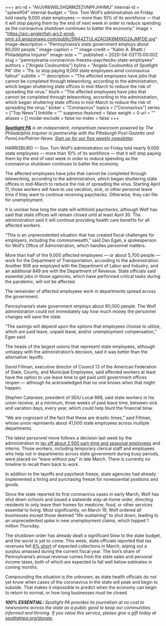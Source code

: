 +++
arc-id = "AVJVR6W6L5HQRMZEZVNPFJHHMU"
internal-id = "splwolf04"
internal-budget = "Gov. Tom Wolf’s administration on Friday told nearly 9,000 state employees — more than 10% of its workforce — that it will stop paying them by the end of next week in order to reduce spending as the coronavirus shutdown continues to batter the economy."
image = "https://arc-anglerfish-arc2-prod-pmn.s3.amazonaws.com/public/5N44ZTUL4ZAO3K6MXKG2AJMFDE.jpg"
image-description = "Pennsylvania’s state government employs about 80,000 people."
image-caption = ""
image-credit = "Kalim A. Bhatti / Philadelphia Inquirer"
image-size = ""
published = 2020-04-03T15:00:00Z
slug = "pennsylvania-coronavirus-freezes-paychecks-state-employees"
authors = ["Angela Couloumbis"]
byline = "Angela Couloumbis of Spotlight PA"
title = "Pa. to stop paying 9,000 state employees amid coronavirus fallout"
subtitle = ""
description = "The affected employees have jobs that cannot be completed through teleworking, according to the administration, which began shuttering state offices in mid-March to reduce the risk of spreading the virus."
blurb = "The affected employees have jobs that cannot be completed through teleworking, according to the administration, which began shuttering state offices in mid-March to reduce the risk of spreading the virus."
kicker = "Coronavirus"
topics = ["Coronavirus"]
series = ["Top News"]
linktitle = ""
suppress-featured = false
weight = 0
url = ""
aliases = []
modal-exclude = false
no-index = false
+++

<a href="https://www.spotlightpa.org/"><i><b>Spotlight PA</b></i></a><i> is an independent, nonpartisan newsroom powered by The Philadelphia Inquirer in partnership with the Pittsburgh Post-Gazette and PennLive/Patriot-News. </i><a href="https://www.spotlightpa.org/newsletters"><i>Sign up for our free weekly newsletter</i></a><i>.</i>

HARRISBURG — Gov. Tom Wolf’s administration on Friday told nearly 9,000 state employees — more than 10% of its workforce — that it will stop paying them by the end of next week in order to reduce spending as the coronavirus shutdown continues to batter the economy.

The affected employees have jobs that cannot be completed through teleworking, according to the administration, which began shuttering state offices in mid-March to reduce the risk of spreading the virus. Starting April 11, those workers will have to use vacation, sick, or other personal leave time if they want to continue receiving paychecks. Otherwise, they can file for unemployment.

It is unclear how long the state will withhold paychecks, although Wolf has said that state offices will remain closed until at least April 30. The administration said it will continue providing health care benefits for all affected workers.

“This is an unprecedented situation that has created fiscal challenges for employers, including the commonwealth,” said Dan Egan, a spokesperson for Wolf’s Office of Administration, which handles personnel matters.

More than half of the 9,000 affected employees — or about 5,700 people — work for the Department of Transportation, according to the administration. Another 908 are employed with the Department of Labor and Industry, and an additional 849 are with the Department of Revenue. State officials said essential jobs in those agencies, which have performed critical tasks during the pandemic, will not be affected.

The remainder of affected employees work in departments spread across the government.

<script src="https://www.spotlightpa.org/embed.js" async></script><div data-spl-embed-version="1" data-spl-src="https://www.spotlightpa.org/embeds/donate/"></div>

Pennsylvania’s state government employs about 80,000 people. The Wolf administration could not immediately say how much money the personnel changes will save the state.

“The savings will depend upon the options that employees choose to utilize, which are paid leave, unpaid leave, and/or unemployment compensation,” Egan said.

The heads of the largest unions that represent state employees, although unhappy with the administration’s decision, said it was better than the alternative: layoffs.

David Fillman, executive director of Council 13 of the American Federation of State, County, and Municipal Employees, said affected workers at least have the option to use leave time to get paid until government offices reopen — although he acknowledged that no one knows when that might happen.

Stephen Catanese, president of SEIU Local 668, said state workers in his union receive, at a minimum, three weeks of paid leave time, between sick and vacation days, every year, which could help blunt the financial blow.

“We are cognizant of the fact that these are drastic times,” said Fillman, whose union represents about 41,000 state employees across multiple departments.

The latest personnel move follows a decision last week by the administration to <a href="https://www.spotlightpa.org/news/2020/03/pennsylvania-coronavirus-state-government-layoffs-wolf-administration/" target=_blank>lay off about 2,500 part-time and seasonal employees</a> and interns. Those workers, including temporary clerical staff and employees who help out in departments across state government during busy periods, were placed on “leave without pay” in late March. There is currently no timeline to recall them back to work.

In addition to the layoffs and paycheck freeze, state agencies had already implemented a hiring and purchasing freeze for nonessential positions and goods.

Since the state reported its first coronavirus cases in early March, Wolf has shut down schools and issued a statewide stay-at-home order, directing residents to only leave their homes for medicine, food, or other services essential to living. Most significantly, on March 19, Wolf ordered all businesses except those deemed “life-sustaining” to shut down, leading to an unprecedented spike in new unemployment claims, which topped 1 million Thursday.

The shutdown order has already dealt a significant blow to the state budget, and the worst is yet to come. This week, state officials reported that tax revenues fell <a href="https://www.spotlightpa.org/news/2020/04/pennsylvania-pa-coronavirus-state-budget-revenue-shortfall-march/" target=_blank>6% short</a> of expected collections in March, wiping out a surplus amassed during the current fiscal year. The lion’s share of Pennsylvania’s annual revenue comes from the state sales and personal income taxes, both of which are expected to fall well below estimates in coming months.

Compounding the situation is the unknown, as state health officials do not yet know when cases of the coronavirus in the state will peak and begin to subside. That makes it impossible to predict when the economy can begin to return to normal, or how long businesses must be closed.

<i><b>100% ESSENTIAL:</b></i><i> Spotlight PA provides its journalism at no cost to newsrooms across the state as a public good to keep our communities informed and thriving. If you value this service, please give a gift today at </i><a href="https://www.spotlightpa.org/donate"><i>spotlightpa.org/donate</i></a><i>.</i>

<script src="https://www.spotlightpa.org/embed.js" async></script><div data-spl-embed-version="1" data-spl-src="https://www.spotlightpa.org/embeds/tips/?tip_text=Do%20you%20have%20a%20tip%20about%20%3Cb%3Ehow%20Pa.'s%20government%20is%20responding%20to%20the%20coronavirus%3C%2Fb%3E%3F%20Tell%20us."></div>
